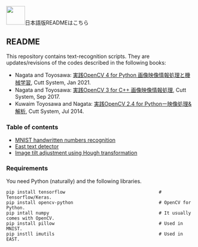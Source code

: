 <a href="./README.jp.md"><img src="https://www.worldometers.info/img/flags/ja-flag.gif" width="50"></img></a>日本語版READMEはこちら

## README

This repository contains text-recognition scripts. They are updates/revisions of the codes described in the following books:

- Nagata and Toyosawa: [実践OpenCV 4 for Python 画像映像情報処理と機械学習](https://www.cutt.co.jp/book/978-4-87783-460-9.html), Cutt System, Jan 2021.
- Nagata and Toyosawa: [実践OpenCV 3 for C++ 画像映像情報処理](https://www.cutt.co.jp/book/978-4-87783-380-0.html), Cutt System, Sep 2017.
- Kuwaim Toyosawa and Nagata: [実践OpenCV 2.4 for Pythonー映像処理&解析](https://www.cutt.co.jp/book/978-4-87783-346-6.html), Cutt System, Jul 2014.


### Table of contents

- [MNIST handwritten numbers recognition](./MnistHandWriting/README.md)
- [East text detector](./East/README.md)
- [Image tilt adjustment using Hough transformation](./Hough/README.md)


### Requirements

You need Python (naturally) and the following libraries.

```
pip install tensorflow                                   # Tensorflow/Keras.
pip install opencv-python                                # OpenCV for Python.
pip intall numpy                                         # It usually comes with OpenCV.
pip install pillow                                       # Used in MNIST.
pip instll imutils                                       # Used in EAST.
```